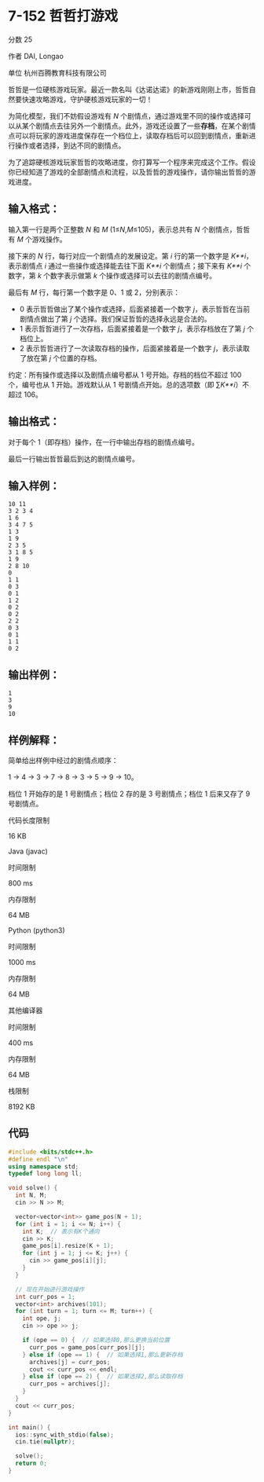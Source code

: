# **7-152 哲哲打游戏**

分数 25

作者 DAI, Longao

单位 杭州百腾教育科技有限公司

哲哲是一位硬核游戏玩家。最近一款名叫《达诺达诺》的新游戏刚刚上市，哲哲自然要快速攻略游戏，守护硬核游戏玩家的一切！

为简化模型，我们不妨假设游戏有 *N* 个剧情点，通过游戏里不同的操作或选择可以从某个剧情点去往另外一个剧情点。此外，游戏还设置了一些**存档**，在某个剧情点可以将玩家的游戏进度保存在一个档位上，读取存档后可以回到剧情点，重新进行操作或者选择，到达不同的剧情点。

为了追踪硬核游戏玩家哲哲的攻略进度，你打算写一个程序来完成这个工作。假设你已经知道了游戏的全部剧情点和流程，以及哲哲的游戏操作，请你输出哲哲的游戏进度。

## 输入格式：

输入第一行是两个正整数 *N* 和 *M* (1≤*N*,*M*≤105)，表示总共有 *N* 个剧情点，哲哲有 *M* 个游戏操作。

接下来的 *N* 行，每行对应一个剧情点的发展设定。第 *i* 行的第一个数字是 *K**i*，表示剧情点 *i* 通过一些操作或选择能去往下面 *K**i* 个剧情点；接下来有 *K**i* 个数字，第 *k* 个数字表示做第 *k* 个操作或选择可以去往的剧情点编号。

最后有 *M* 行，每行第一个数字是 0、1 或 2，分别表示：

- 0 表示哲哲做出了某个操作或选择，后面紧接着一个数字 *j*，表示哲哲在当前剧情点做出了第 *j* 个选择。我们保证哲哲的选择永远是合法的。
- 1 表示哲哲进行了一次存档，后面紧接着是一个数字 *j*，表示存档放在了第 *j* 个档位上。
- 2 表示哲哲进行了一次读取存档的操作，后面紧接着是一个数字 *j*，表示读取了放在第 *j* 个位置的存档。

约定：所有操作或选择以及剧情点编号都从 1 号开始。存档的档位不超过 100 个，编号也从 1 开始。游戏默认从 1 号剧情点开始。总的选项数（即 ∑*K**i*）不超过 106。

## 输出格式：

对于每个 1（即存档）操作，在一行中输出存档的剧情点编号。

最后一行输出哲哲最后到达的剧情点编号。

## 输入样例：

```in
10 11
3 2 3 4
1 6
3 4 7 5
1 3
1 9
2 3 5
3 1 8 5
1 9
2 8 10
0
1 1
0 3
0 1
1 2
0 2
0 2
2 2
0 3
0 1
1 1
0 2
```

## 输出样例：

```out
1
3
9
10
```

## 样例解释：

简单给出样例中经过的剧情点顺序：

1 -> 4 -> 3 -> 7 -> 8 -> 3 -> 5 -> 9 -> 10。

档位 1 开始存的是 1 号剧情点；档位 2 存的是 3 号剧情点；档位 1 后来又存了 9 号剧情点。

代码长度限制

16 KB

Java (javac)

时间限制

800 ms

内存限制

64 MB

Python (python3)

时间限制

1000 ms

内存限制

64 MB

其他编译器

时间限制

400 ms

内存限制

64 MB

栈限制

8192 KB

## 代码

```cpp
#include <bits/stdc++.h>
#define endl "\n"
using namespace std;
typedef long long ll;

void solve() {
  int N, M;
  cin >> N >> M;

  vector<vector<int>> game_pos(N + 1);
  for (int i = 1; i <= N; i++) {
    int K;  // 表示有K个通向
    cin >> K;
    game_pos[i].resize(K + 1);
    for (int j = 1; j <= K; j++) {
      cin >> game_pos[i][j];
    }
  }

  // 现在开始进行游戏操作
  int curr_pos = 1;
  vector<int> archives(101);
  for (int turn = 1; turn <= M; turn++) {
    int ope, j;
    cin >> ope >> j;

    if (ope == 0) {  // 如果选择0,那么更换当前位置
      curr_pos = game_pos[curr_pos][j];
    } else if (ope == 1) {  // 如果选择1,那么更新存档
      archives[j] = curr_pos;
      cout << curr_pos << endl;
    } else if (ope == 2) {  // 如果选择2,那么读取存档
      curr_pos = archives[j];
    }
  }
  cout << curr_pos;
}

int main() {
  ios::sync_with_stdio(false);
  cin.tie(nullptr);

  solve();
  return 0;
}
```

